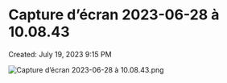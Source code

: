 # Capture d’écran 2023-06-28 à 10.08.43

Created: July 19, 2023 9:15 PM

![Capture d’écran 2023-06-28 à 10.08.43.png](Capture%20d%E2%80%99e%CC%81cran%202023-06-28%20a%CC%80%2010%2008%2043%2056f6a87526694b6fa7698bac0e90b18e/Capture_decran_2023-06-28_a_10.08.43.png)